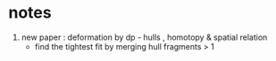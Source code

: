 notes 
====

1. new paper : deformation by dp - hulls , homotopy & spatial relation
    - find the tightest fit by merging hull fragments > 1